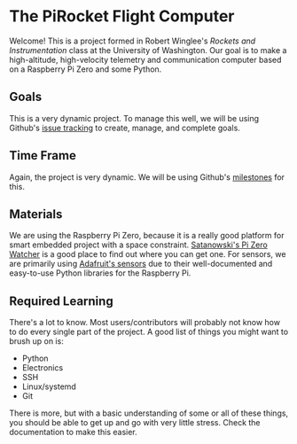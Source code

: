 # The PiRocket Flight Computer

Welcome! This is a project formed in Robert Winglee's *Rockets and Instrumentation* class at the University of Washington. Our goal is to make a high-altitude, high-velocity telemetry and communication computer based on a Raspberry Pi Zero and some Python.

## Goals

This is a very dynamic project. To manage this well, we will be using Github's [issue tracking](https://github.com/aaron235/PiRocket-Flight-Computer/issues) to create, manage, and complete goals.

## Time Frame

Again, the project is very dynamic. We will be using Github's [milestones](https://github.com/aaron235/PiRocket-Flight-Computer/milestones) for this.

## Materials

We are using the Raspberry Pi Zero, because it is a really good platform for smart embedded project with a space constraint. [Satanowski's Pi Zero Watcher](http://rpi0.satanowski.net/) is a good place to find out where you can get one. For sensors, we are primarily using [Adafruit's sensors](https://www.adafruit.com/category/35) due to their well-documented and easy-to-use Python libraries for the Raspberry Pi.

## Required Learning

There's a lot to know. Most users/contributors will probably not know how to do every single part of the project. A good list of things you might want to brush up on is:

* Python
* Electronics
* SSH
* Linux/systemd
* Git

There is more, but with a basic understanding of some or all of these things, you should be able to get up and go with very little stress. Check the documentation to make this easier.
